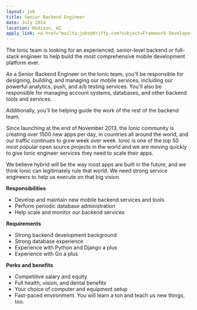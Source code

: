 ```yaml
---
layout: job
title: Senior Backend Engineer
date: July 2014
location: Madison, WI
apply_link: <a href="mailto:jobs@drifty.com?subject=Framework Developer">jobs@drifty.com</a>
---
```


The Ionic team is looking for an experienced, senior-level backend or full-stack engineer to help build the most comprehensive mobile
development platform ever.

As a Senior Backend Engineer on the Ionic team, you'll be responsible for designing, building, and managing our mobile services, including our powerful analytics, push, and a/b testing services. You'll also be responsible for managing account systems, databases, and other backend tools and services.

Additionally, you'll be helping guide the work of the rest of the backend team.

Since launching at the end of November 2013, the Ionic community is creating over 1500 new apps per day, in 
countries all around the world,
and our traffic continues to grow week over week. Ionic is one of the top 50 most popular open source projects in the 
world and we are moving quickly to give Ionic engineer services they need to scale their apps.

We believe hybrid will be the way most apps are built in the future, and we think Ionic can legitimately rule that world. We need strong service engineers to help us execute on that big vision.

**Responsibilities**

  * Develop and maintain new mobile backend services and tools
  * Perform periodic database administration
  * Help scale and monitor our backend services

**Requirements**

  * Strong backend development background
  * Strong database experience
  * Experience with Python and Django a plus
  * Experience with Go a plus

**Perks and benefits**

  * Competitive salary and equity
  * Full health, vision, and dental benefits
  * Your choice of computer and equipment setup
  * Fast-paced environment. You will learn a ton and teach us new things, too.

